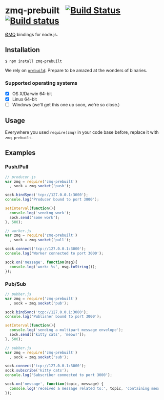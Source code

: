 # zmq-prebuilt &nbsp;&nbsp;[![Build Status](https://travis-ci.org/nteract/zmq-prebuilt.png)](https://travis-ci.org/nteract/zmq-prebuilt) &nbsp;[![Build status](https://ci.appveyor.com/api/projects/status/6u7saauir2msxpou?svg=true)](https://ci.appveyor.com/project/rgbkrk/zmq-prebuilt)

[ØMQ](http://www.zeromq.org/) bindings for node.js.

## Installation

    $ npm install zmq-prebuilt

We rely on [`prebuild`](https://github.com/mafintosh/prebuild). Prepare to be amazed at the wonders of binaries.

### Supported operating systems

* [X] OS X/Darwin 64-bit
* [X] Linux 64-bit
* [ ] Windows (we'll get this one up soon, we're so close.)

## Usage

Everywhere you used `require(zmq)` in your code base before, replace it with `zmq-prebuilt`.

## Examples

### Push/Pull

```js
// producer.js
var zmq = require('zmq-prebuilt')
  , sock = zmq.socket('push');

sock.bindSync('tcp://127.0.0.1:3000');
console.log('Producer bound to port 3000');

setInterval(function(){
  console.log('sending work');
  sock.send('some work');
}, 500);
```

```js
// worker.js
var zmq = require('zmq-prebuilt')
  , sock = zmq.socket('pull');

sock.connect('tcp://127.0.0.1:3000');
console.log('Worker connected to port 3000');

sock.on('message', function(msg){
  console.log('work: %s', msg.toString());
});
```

### Pub/Sub

```js
// pubber.js
var zmq = require('zmq-prebuilt')
  , sock = zmq.socket('pub');

sock.bindSync('tcp://127.0.0.1:3000');
console.log('Publisher bound to port 3000');

setInterval(function(){
  console.log('sending a multipart message envelope');
  sock.send(['kitty cats', 'meow!']);
}, 500);
```

```js
// subber.js
var zmq = require('zmq-prebuilt')
  , sock = zmq.socket('sub');

sock.connect('tcp://127.0.0.1:3000');
sock.subscribe('kitty cats');
console.log('Subscriber connected to port 3000');

sock.on('message', function(topic, message) {
  console.log('received a message related to:', topic, 'containing message:', message);
});
```
